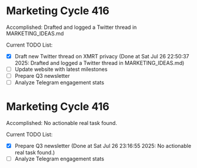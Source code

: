 # Marketing Cycle 416

Accomplished: Drafted and logged a Twitter thread in MARKETING_IDEAS.md

Current TODO List:

- [x] Draft new Twitter thread on XMRT privacy  (Done at Sat Jul 26 22:50:37 2025: Drafted and logged a Twitter thread in MARKETING_IDEAS.md)
- [ ] Update website with latest milestones
- [ ] Prepare Q3 newsletter
- [ ] Analyze Telegram engagement stats

# Marketing Cycle 416

Accomplished: No actionable real task found.

Current TODO List:

- [x] Prepare Q3 newsletter  (Done at Sat Jul 26 23:16:55 2025: No actionable real task found.)
- [ ] Analyze Telegram engagement stats